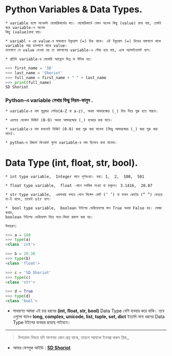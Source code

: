 # Python Variables & Data Types.

	* variable হলো অনেকটা মেমোরিকার্ডের মত। মেমোরিকার্ডে যেমন অনেক কিছু (value) রাখা যায়, তেমনি করে variable-ও অনেক 
	কিছু (value)রাখা যায়। 

	* variabl ও এর value-র মাঝখানে ইক্যুয়াল (=) চিহ্ন থাকে। এই ইক্যুয়াল (=) চিহ্নের বামপাশে থাকে variable আর ডানপাশে থাকে value। 
	ডানপাশে যে value দেওয়া হয় তা বামপাশের variable-এ স্টোর হয়ে যায়, একে অ্যাসাইনমেন্ট বলে।
    
    * প্রতিটা variable-র মেমোরি অ্যাড্রেস ভিন্ন বা উনিক হয়।


```python
>>> first_name = 'SD'
>>> last_name = 'Shoriot'
>>> full_name = first_name + " " + last_name
>>> print(full_name)
SD Shoriot
```

### Python-এ variable লেখার কিছু নিয়ম-কানুন .

	* variable-র নাম শুধুমাত্র লেটার(A-Z বা a-z), অথবা আন্ডারস্কোর (_) চিহ্ন দিয়ে শুরু হতে পারবে।

	* এরপরে যেকোন ডিজিট (0-9) অথবা আন্ডারস্কোর (_) ব্যবহার করা যাবে।

	* variable-র নাম কখনোই ডিজিট (0-9) দ্বারা শুরু করা যাবেনা (কিন্তু আন্ডারস্কোর (_) দ্বারা শুরু করা যাবে)।

	* python-র রিজার্ভ কিওয়ার্ড গুলো variable-র নাম হিসেবে রাখা যাবেনা।


# Data Type (int, float, str, bool).

	* int type variable,  Integer মানে পূর্ণসংখ্যা। যথা: 1,  2,  100,  501

	* float type variable,  float -মানে দশমিক সংখ্যা বা ভগ্নাংশ। 3.1416,  20.87

	* str type variable,  এককথায় বলতে গেলে সিঙ্গেল কোট (‘ ’) বা ডাবল কোটের (“ ”) ভেতরে যা-ই থাকে, তাকেই str বলে।

	*  bool type variable,  boolean টাইপের ভেরিয়েবলের মান True অথবা False হয়। সোজা কথায়,  
	boolean টাইপের ভেরিয়েবল দিয়ে সত্য-মিথ্যা প্রকাশ করা হয়।

	উদাহরণ:

```python
>>> a = 100
>>> type(a)
<class 'int'>

>>> b = 20.30
>>> type(b)
<class 'float'>

>>> c = 'SD Shoriot'
>>> type(c)
<class 'str'>

>>> d = True
>>> type(d)
<class 'bool'>
```

* সাধারণত আমরা এই চার ধরনের **(int, float, str, bool)** Data Type বেশি ব্যবহার করে থাকি। তবে এগুলো বাদেও 
**long, complex, unicode, list, tuple, set, dict** ইত্যাদি নানা ধরনের Data Type টাইপের  ব্যবহার রয়েছে পাইথনে।


---

> উপরোক্ত বিষয়ে যদি আপনার কোন প্রশ্ন থাকে, তাহলে আমাকে ইনবক্স করুন প্লিজ,,

* আমার ফেসবুক আইডি :  **[SD Shoriot](https://www.facebook.com/shoriot)**